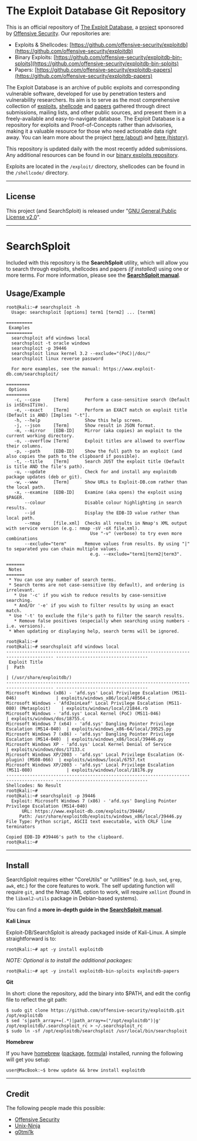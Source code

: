 # The Exploit Database Git Repository

This is an official repository of [The Exploit Database](https://www.exploit-db.com/), a [project](https://www.offensive-security.com/community-projects/) sponsored by [Offensive Security](https://www.offensive-security.com/).
Our repositories are:

  - Exploits & Shellcodes: [https://github.com/offensive-security/exploitdb](https://github.com/offensive-security/exploitdb)
  - Binary Exploits: [https://github.com/offensive-security/exploitdb-bin-sploits](https://github.com/offensive-security/exploitdb-bin-sploits)
  - Papers: [https://github.com/offensive-security/exploitdb-papers](https://github.com/offensive-security/exploitdb-papers)

The Exploit Database is an archive of public exploits and corresponding vulnerable software, developed for use by penetration testers and vulnerability researchers. Its aim is to serve as the most comprehensive collection of [exploits](https://www.exploit-db.com/browse/), [shellcode](https://www.exploit-db.com/shellcode/) and [papers](https://www.exploit-db.com/papers/) gathered through direct submissions, mailing lists, and other public sources, and present them in a freely-available and easy-to-navigate database. The Exploit Database is a repository for exploits and Proof-of-Concepts rather than advisories, making it a valuable resource for those who need actionable data right away.
You can learn more about the project [here (about)](https://www.exploit-db.com/about-exploit-db/) and [here (history)](https://www.exploit-db.com/history/).

This repository is updated daily with the most recently added submissions. Any additional resources can be found in our [binary exploits repository](https://github.com/offensive-security/exploitdb-bin-sploits).

Exploits are located in the `/exploit/` directory, shellcodes can be found in the `/shellcode/` directory.

- - -

## License

This project (and SearchSploit) is released under "[GNU General Public License v2.0](https://github.com/offensive-security/exploitdb/blob/master/LICENSE.md)".

- - -

# SearchSploit

Included with this repository is the **SearchSploit** utility, which will allow you to search through exploits, shellcodes and papers _(if installed)_ using one or more terms.
For more information, please see the **[SearchSploit manual](https://www.exploit-db.com/searchsploit/)**.

## Usage/Example

```
root@kali:~# searchsploit -h
  Usage: searchsploit [options] term1 [term2] ... [termN]

==========
 Examples
==========
  searchsploit afd windows local
  searchsploit -t oracle windows
  searchsploit -p 39446
  searchsploit linux kernel 3.2 --exclude="(PoC)|/dos/"
  searchsploit linux reverse password

  For more examples, see the manual: https://www.exploit-db.com/searchsploit/

=========
 Options
=========
   -c, --case     [Term]      Perform a case-sensitive search (Default is inSEnsITiVe).
   -e, --exact    [Term]      Perform an EXACT match on exploit title (Default is AND) [Implies "-t"].
   -h, --help                 Show this help screen.
   -j, --json     [Term]      Show result in JSON format.
   -m, --mirror   [EDB-ID]    Mirror (aka copies) an exploit to the current working directory.
   -o, --overflow [Term]      Exploit titles are allowed to overflow their columns.
   -p, --path     [EDB-ID]    Show the full path to an exploit (and also copies the path to the clipboard if possible).
   -t, --title    [Term]      Search JUST the exploit title (Default is title AND the file's path).
   -u, --update               Check for and install any exploitdb package updates (deb or git).
   -w, --www      [Term]      Show URLs to Exploit-DB.com rather than the local path.
   -x, --examine  [EDB-ID]    Examine (aka opens) the exploit using $PAGER.
       --colour               Disable colour highlighting in search results.
       --id                   Display the EDB-ID value rather than local path.
       --nmap     [file.xml]  Checks all results in Nmap's XML output with service version (e.g.: nmap -sV -oX file.xml).
                                Use "-v" (verbose) to try even more combinations
       --exclude="term"       Remove values from results. By using "|" to separated you can chain multiple values.
                                e.g. --exclude="term1|term2|term3".

=======
 Notes
=======
 * You can use any number of search terms.
 * Search terms are not case-sensitive (by default), and ordering is irrelevant.
   * Use '-c' if you wish to reduce results by case-sensitive searching.
   * And/Or '-e' if you wish to filter results by using an exact match.
 * Use '-t' to exclude the file's path to filter the search results.
   * Remove false positives (especially when searching using numbers - i.e. versions).
 * When updating or displaying help, search terms will be ignored.

root@kali:~#
root@kali:~# searchsploit afd windows local
---------------------------------------------------------------------------------------- -----------------------------------
 Exploit Title                                                                          |  Path
                                                                                        | (/usr/share/exploitdb/)
---------------------------------------------------------------------------------------- -----------------------------------
Microsoft Windows (x86) - 'afd.sys' Local Privilege Escalation (MS11-046)               | exploits/windows_x86/local/40564.c
Microsoft Windows - 'AfdJoinLeaf' Local Privilege Escalation (MS11-080) (Metasploit)    | exploits/windows/local/21844.rb
Microsoft Windows - 'afd.sys' Local Kernel (PoC) (MS11-046)                             | exploits/windows/dos/18755.c
Microsoft Windows 7 (x64) - 'afd.sys' Dangling Pointer Privilege Escalation (MS14-040)  | exploits/windows_x86-64/local/39525.py
Microsoft Windows 7 (x86) - 'afd.sys' Dangling Pointer Privilege Escalation (MS14-040)  | exploits/windows_x86/local/39446.py
Microsoft Windows XP - 'afd.sys' Local Kernel Denial of Service                         | exploits/windows/dos/17133.c
Microsoft Windows XP/2003 - 'afd.sys' Local Privilege Escalation (K-plugin) (MS08-066)  | exploits/windows/local/6757.txt
Microsoft Windows XP/2003 - 'afd.sys' Local Privilege Escalation (MS11-080)             | exploits/windows/local/18176.py
---------------------------------------------------------------------------------------- -----------------------------------
Shellcodes: No Result
root@kali:~#
root@kali:~# searchsploit -p 39446
  Exploit: Microsoft Windows 7 (x86) - 'afd.sys' Dangling Pointer Privilege Escalation (MS14-040)
      URL: https://www.exploit-db.com/exploits/39446/
     Path: /usr/share/exploitdb/exploits/windows_x86/local/39446.py
File Type: Python script, ASCII text executable, with CRLF line terminators

Copied EDB-ID #39446's path to the clipboard.
root@kali:~#
```

- - -

## Install

SearchSploit requires either "CoreUtils" or "utilities" (e.g. `bash`, `sed`, `grep`, `awk`, etc.) for the core features to work.
The self updating function will require `git`, and the Nmap XML option to work, will require `xmllint` (found in the `libxml2-utils` package in Debian-based systems).

You can find a **more in-depth guide in the [SearchSploit manual](https://www.exploit-db.com/searchsploit/)**.

**Kali Linux**

Exploit-DB/SearchSploit is already packaged inside of Kali-Linux. A simple straightforward is to:

```
root@kali:~# apt -y install exploitdb
```

_NOTE: Optional is to install the additional packages:_

```
root@kali:~# apt -y install exploitdb-bin-sploits exploitdb-papers
```

**Git**

In short: clone the repository, add the binary into $PATH, and edit the config file to reflect the git path:

```
$ sudo git clone https://github.com/offensive-security/exploitdb.git /opt/exploitdb
$ sed 's|path_array+=(.*)|path_array+=("/opt/exploitdb")|g' /opt/exploitdb/.searchsploit_rc > ~/.searchsploit_rc
$ sudo ln -sf /opt/exploitdb/searchsploit /usr/local/bin/searchsploit
```

**Homebrew**

If you have [homebrew](http://brew.sh/) ([package](https://github.com/Homebrew/homebrew-core/blob/master/Formula/exploitdb.rb), [formula](https://formulae.brew.sh/formula/exploitdb)) installed, running the following will get you setup:

```
user@MacBook:~$ brew update && brew install exploitdb
```

- - -

## Credit

The following people made this possible:

- [Offensive Security](https://www.offensive-security.com/)
- [Unix-Ninja](https://github.com/unix-ninja)
- [g0tmi1k](https://blog.g0tmi1k.com/)
